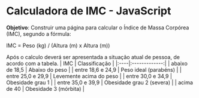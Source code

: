# Calculadora de IMC - JavaScript

**Objetivo**:
Construir uma página para calcular o Índice de Massa Corpórea (IMC), segundo a fórmula:

IMC = Peso (kg) / (Altura (m) x Altura (m))

Após o calculo deverá ser apresentada a situação atual de pessoa, de acordo com a tabela.
| IMC | Classificação |
|:----|:-------------:|
| abaixo de 18,5 | Abaixo do peso |
| entre 18,6 e 24,9 | Peso ideal (parabéns) |
| entre 25,0 e 29,9 | Levemente acima do peso |
| entre 30,0 e 34,9 | Obesidade grau 1 |
| entre 35,0 e 39,9 | Obesidade grau 2 (severa) |
| acima de 40 | Obesidade 3 (mórbita) |
